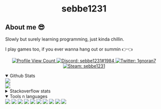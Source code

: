 <h1 align="center">sebbe1231</h1>

## About me 😎

Slowly but surely learning programming, just kinda chillin.

I play games too, if you ever wanna hang out or summin 👉👈

<p align="center">
  <a href="https://github.com/sebbe1231">
    <img src="https://komarev.com/ghpvc/?username=sebbe1231&style=flat-square&label=Profile%20Views&logo=github" alt="Profile View Count"/>
  </a>
  <a href="https://discord.com/users/365478245132402689">
    <img src="https://img.shields.io/badge/Discord-sebbe1231%231984-%237289da?logo=discord&style=flat-square" alt="Discord: sebbe1231#1984"/>
  </a>
  <a href="https://twitter.com/1gnoran7">
    <img src="https://img.shields.io/badge/Twitter-1gnoran7-%231DA1F2?logo=twitter&style=flat-square" alt="Twitter: 1gnoran7"/>
  </a>
  <a href="https://steamcommunity.com/id/sebbe1231/">
    <img src="https://img.shields.io/badge/Steam-sebbe1231-%231DA1F2?logo=steam&style=flat-square" alt="Steam: sebbe1231"/>
  </a>
</p>

<details open>
  <summary> Github Stats </summary>
  <img src = "https://github-readme-stats.vercel.app/api?username=sebbe1231&show_icons=true&theme=synthwave" />
  <br>
  <img src="https://github-readme-stats.vercel.app/api/top-langs/?username=sebbe1231&layout=compact&theme=synthwave" />
</details>

<details>
  <summary> Stackoverflow stats </summary>
  <a href="https://github.com/kurt-liao/so-stats">
    <img
      height="150"
      src="https://so-stats-kurt-liao.vercel.app/api?user=9957529"
    />
  </a>
</details>
  
<details open>
  <summary> Tools n languages </summary>
  <img src="https://img.shields.io/badge/Python-purple?style=for-the-badge&logo=Python" />
  <img src="https://img.shields.io/badge/html-purple?style=for-the-badge&logo=html5" />
  <img src="https://img.shields.io/badge/JavaScript-purple?style=for-the-badge&logo=JavaScript" />
  <img src="https://img.shields.io/badge/CSS-purple?style=for-the-badge&logo=CSS3" />
  <img src="https://img.shields.io/badge/jinja-purple?style=for-the-badge&logo=jinja" />
  <img src="https://img.shields.io/badge/Java-purple?style=for-the-badge&logo=Java" />
  <img src="https://img.shields.io/badge/Bootstrap-purple?style=for-the-badge&logo=Bootstrap" />
  <img src="https://img.shields.io/badge/Svelte-purple?style=for-the-badge&logo=Svelte" />
  <img src="https://img.shields.io/badge/SvelteKit-purple?style=for-the-badge&logo=Svelte" />
  <img src="https://img.shields.io/badge/typescript-purple?style=for-the-badge&logo=typescript" />
</details>
